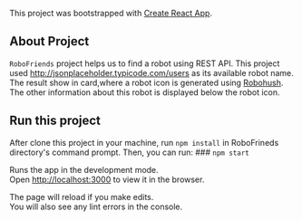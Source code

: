 This project was bootstrapped with [Create React App](https://github.com/facebook/create-react-app).

## About Project

`RoboFriends` project helps us to find a robot using REST API. This project used http://jsonplaceholder.typicode.com/users as its available robot name. The result show in card,where a robot icon is generated using [Robohush](https://robohash.org/). The other information about this robot is displayed below the robot icon.

## Run this project

After clone this project in your machine, run  `npm install` in RoboFrineds directory's command prompt.
Then, you can run: ### `npm start`

Runs the app in the development mode.<br />
Open [http://localhost:3000](http://localhost:3000) to view it in the browser.

The page will reload if you make edits.<br />
You will also see any lint errors in the console.



